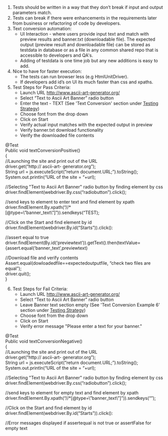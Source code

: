 1. Tests should be written in a way that they don’t break if input and output parameters match.
2. Tests can break if there were enhancements in the requirements later from business or refactoring of code by developers.
3. Text conversion automation:
    * UI Interaction - where users provide input text and match with preview results and banner.txt (downloadable file). The expected           output (preview result and downloadable file) can be stored as testdata in database or as a file in any common shared repo that is         accessible to developers and QA's.
    * Adding of testdata is one time job but any new additions is easy to add.
 4. Nice to have for faster execution: 
    * The tests can run browser less (e.g HtmlUnitDriver). 
    * If developers add id’s on UI its much faster than css and xpaths.
 5. Test Steps for Pass Criteria:
    * Launch URL http://www.ascii-art-generator.org/
    * Select “Text to Ascii Art Banner” radio button
    * Enter the text - TEXT (See 'Text Conversion' section under [Testing Strategy](./Testing-Strategy.md))
    * Choose font from the drop down 
    * Click on Start
    * Verify actual input matches with the expected output in preview
    * Verify banner.txt download functionality
    * Verify the downloaded file contents
    
@Test</br>
Public void textConversionPositive()</br>
{</br>
//Launching the site and print out of the URL</br>
driver.get(“http:// ascii-art- generator.org”);</br>
String url = js.executeScript(“return document.URL;”).toString();</br>
System.out.println(“URL of the site = “+url);</br>

//Selecting "Text to Ascii Art Banner" radio button by finding element by css</br>
driver.findElement(webdriver.By.css(“radiobutton”).click();</br>

//send keys to element to enter text and find element by xpath</br>
driver.findElement.By.xpath(“//*[@type=\”banner_text\”]”)).sendkeys(“TEST);</br>

//Click on the Start and find element by id</br>
driver.findElement(webdriver.By.id(“Starts”)).click():</br>

//assert equal to true</br>
driver.findElement(By.id(‘previewtext’)).getText().then(textValue={assert.equal(‘banner_text’,previewtext)</br>

//Download file and verify contents</br>
Assert.equal(dowloadedfile==expectedoutputfile, “check two files are equal”);</br>
driver.quit();</br>
}
    
6. Test Steps for Fail Criteria:
    * Launch URL http://www.ascii-art-generator.org/
    * Select “Text to Ascii Art Banner” radio button
    * Leave Banner text section empty (See 'Text Conversion Example 6' section under [Testing Strategy](./Testing-Strategy.md))
    * Choose font from the drop down 
    * Click on Start
    * Verify error message "Please enter a text for your banner."
 
@Test</br>
Public void textConversionNegative()</br>
{</br>
//Launching the site and print out of the URL</br>
driver.get(“http:// ascii-art- generator.org”);</br>
String url = js.executeScript(“return document.URL;”).toString();</br>
System.out.println(“URL of the site = “+url);</br>

//Selecting "Text to Ascii Art Banner" radio button by finding element by css</br>
driver.findElement(webdriver.By.css(“radiobutton”).click();</br>

//send keys to element for empty text and find element by xpath</br>
driver.findElement.By.xpath(“//*[@type=\”banner_text\”]”)).sendkeys(“”);</br>

//Click on the Start and find element by id</br>
driver.findElement(webdriver.By.id(“Starts”)).click():</br>

//Error messages displayed if assertequal is not true or assertFalse for empty text

